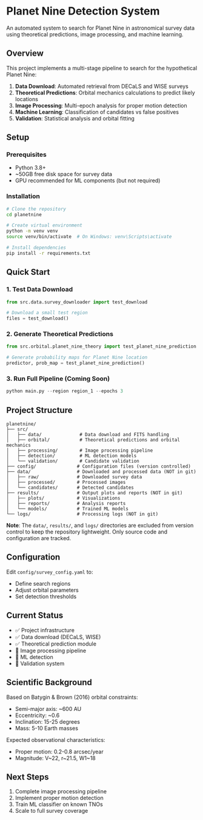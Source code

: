 # Planet Nine Detection System

An automated system to search for Planet Nine in astronomical survey data using theoretical predictions, image processing, and machine learning.

## Overview

This project implements a multi-stage pipeline to search for the hypothetical Planet Nine:

1. **Data Download**: Automated retrieval from DECaLS and WISE surveys
2. **Theoretical Predictions**: Orbital mechanics calculations to predict likely locations
3. **Image Processing**: Multi-epoch analysis for proper motion detection
4. **Machine Learning**: Classification of candidates vs false positives
5. **Validation**: Statistical analysis and orbital fitting

## Setup

### Prerequisites

- Python 3.8+
- ~50GB free disk space for survey data
- GPU recommended for ML components (but not required)

### Installation

```bash
# Clone the repository
cd planetnine

# Create virtual environment
python -m venv venv
source venv/bin/activate  # On Windows: venv\Scripts\activate

# Install dependencies
pip install -r requirements.txt
```

## Quick Start

### 1. Test Data Download

```python
from src.data.survey_downloader import test_download

# Download a small test region
files = test_download()
```

### 2. Generate Theoretical Predictions

```python
from src.orbital.planet_nine_theory import test_planet_nine_prediction

# Generate probability maps for Planet Nine location
predictor, prob_map = test_planet_nine_prediction()
```

### 3. Run Full Pipeline (Coming Soon)

```python
python main.py --region region_1 --epochs 3
```

## Project Structure

```
planetnine/
├── src/
│   ├── data/              # Data download and FITS handling
│   ├── orbital/           # Theoretical predictions and orbital mechanics
│   ├── processing/        # Image processing pipeline
│   ├── detection/         # ML detection models
│   └── validation/        # Candidate validation
├── config/               # Configuration files (version controlled)
├── data/                 # Downloaded and processed data (NOT in git)
│   ├── raw/              # Downloaded survey data
│   ├── processed/        # Processed images
│   └── candidates/       # Detected candidates
├── results/              # Output plots and reports (NOT in git)
│   ├── plots/            # Visualizations
│   ├── reports/          # Analysis reports
│   └── models/           # Trained ML models
└── logs/                 # Processing logs (NOT in git)
```

**Note**: The `data/`, `results/`, and `logs/` directories are excluded from version control to keep the repository lightweight. Only source code and configuration are tracked.

## Configuration

Edit `config/survey_config.yaml` to:
- Define search regions
- Adjust orbital parameters
- Set detection thresholds

## Current Status

- ✅ Project infrastructure
- ✅ Data download (DECaLS, WISE)
- ✅ Theoretical prediction module
- 🚧 Image processing pipeline
- 🚧 ML detection
- 🚧 Validation system

## Scientific Background

Based on Batygin & Brown (2016) orbital constraints:
- Semi-major axis: ~600 AU
- Eccentricity: ~0.6
- Inclination: 15-25 degrees
- Mass: 5-10 Earth masses

Expected observational characteristics:
- Proper motion: 0.2-0.8 arcsec/year
- Magnitude: V~22, r~21.5, W1~18

## Next Steps

1. Complete image processing pipeline
2. Implement proper motion detection
3. Train ML classifier on known TNOs
4. Scale to full survey coverage